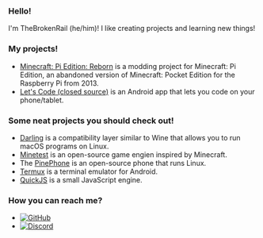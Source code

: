 ### Hello!
I'm TheBrokenRail (he/him)! I like creating projects and learning new things!

### My projects!
* [Minecraft: Pi Edition: Reborn](https://gitea.thebrokenrail.com/TheBrokenRail/minecraft-pi-reborn) is a modding project for Minecraft: Pi Edition, an abandoned version of Minecraft: Pocket Edition for the Raspberry Pi from 2013.
* [Let's Code (closed source)](https://play.google.com/store/apps/details?id=com.thebrokenrail.letscode) is an Android app that lets you code on your phone/tablet.

### Some neat projects you should check out!
* [Darling](https://github.com/darlinghq/darling) is a compatibility layer similar to Wine that allows you to run macOS programs on Linux.
* [Minetest](https://github.com/minetest/minetest) is an open-source game engien inspired by Minecraft.
* The [PinePhone](https://www.pine64.org/pinephone/) is an open-source phone that runs Linux.
* [Termux](https://github.com/termux/termux-app) is a terminal emulator for Android.
* [QuickJS](https://bellard.org/quickjs/) is a small JavaScript engine.

### How you can reach me?
* [![GitHub](https://img.shields.io/static/v1?label=GitHub&message=TheBrokenRail&color=181717&logo=github&logoColor=white&style=flat)](https://github.com/TheBrokenRail)
* [![Discord](https://img.shields.io/static/v1?label=Discord&message=TheBrokenRail%235376&color=5865F2&logo=discord&logoColor=white&style=flat)](https://discord.com/users/385604875179786241)
